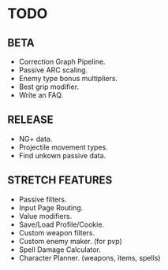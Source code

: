 # TODO
## BETA
* Correction Graph Pipeline.
* Passive ARC scaling.
* Enemy type bonus multipliers.
* Best grip modifier.
* Write an FAQ.
## RELEASE
* NG+ data.
* Projectile movement types.
* Find unkown passive data.
## STRETCH FEATURES
* Passive filters.
* Input Page Routing.
* Value modifiers.
* Save/Load Profile/Cookie.
* Custom weapon filters.
* Custom enemy maker. (for pvp)
* Spell Damage Calculator.
* Character Planner. (weapons, items, spells)
